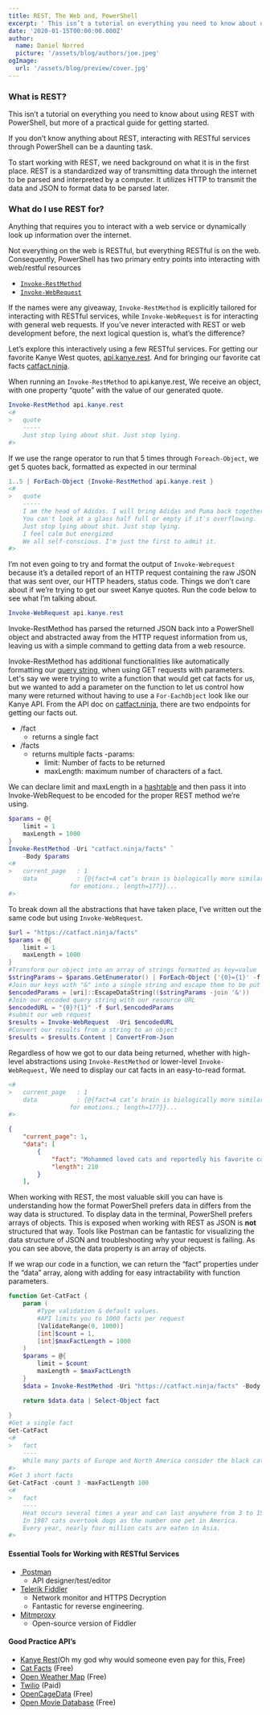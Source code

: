 ```yaml
---
title: REST, The Web and, PowerShell
excerpt: ' This isn’t a tutorial on everything you need to know about using REST with PowerShell, but more of a practical guide for getting started. If you don’t know anything about REST, interacting with RESTful services through PowerShell can be a daunting task. '
date: '2020-01-15T00:00:00.000Z'
author:
  name: Daniel Norred
  picture: '/assets/blog/authors/joe.jpeg'
ogImage:
  url: '/assets/blog/preview/cover.jpg'
---
```


### What is REST?
 This isn’t a tutorial on everything you need to know about using REST with PowerShell, but more of a practical guide for getting started.

If you don’t know anything about REST, interacting with RESTful services through PowerShell can be a daunting task. 

To start working with REST, we need background on what it is in the first place. 
REST is a standardized way of transmitting data through the internet to be parsed and interpreted by a computer.  It utilizes HTTP to transmit the data and JSON to format data to be parsed later. 

### What do I use REST for?
Anything that requires you to interact with a web service or dynamically look up information over the internet.

Not everything on the web is RESTful, but everything RESTful is on the web. Consequently, PowerShell has two primary entry points into interacting with web/restful resources
- [`Invoke-RestMethod`][1]
- [`Invoke-WebRequest`][2]

If the names were any giveaway, `Invoke-RestMethod` is explicitly tailored for interacting with RESTful services, while `Invoke-WebRequest` is for interacting with general web requests.  If you’ve never interacted with REST or web development before, the next logical question is, what’s the difference? 

Let’s explore this interactively using a few RESTful services. For getting our favorite Kanye West quotes, [api.kanye.rest](). And for bringing our favorite cat facts [catfact.ninja](). 

When running an  `Invoke-RestMethod` to api.kanye.rest, We receive an object, with one property “quote” with the value of our generated quote. 
```powershell
Invoke-RestMethod api.kanye.rest
<#
>	quote
	-----
	Just stop lying about shit. Just stop lying.
#>
```

If we use the range operator to run that 5 times through `Foreach-Object`, we get 5 quotes back, formatted as expected in our terminal
```powershell
1..5 | ForEach-Object {Invoke-RestMethod api.kanye.rest }
<#
>	quote
	-----
	I am the head of Adidas. I will bring Adidas and Puma back together and bring …
	You can't look at a glass half full or empty if it's overflowing.
	Just stop lying about shit. Just stop lying.
	I feel calm but energized
	We all self-conscious. I'm just the first to admit it.
#>

```

I’m not even going to try and format the output of `Invoke-Webrequest` because it’s a detailed report of an HTTP request containing the raw JSON that was sent over, our HTTP headers, status code. Things we don’t care about if we’re trying to get our sweet Kanye quotes. Run the code below to see what I’m talking about.
```powershell
Invoke-WebRequest api.kanye.rest
```

Invoke-RestMethod has parsed the returned JSON back into a PowerShell object and abstracted away from the HTTP request information from us, leaving us with a simple command to getting data from a web resource. 

Invoke-RestMethod has additional functionalities like automatically formatting our [query string ]() when using GET requests with parameters. Let's say we were trying to write a function that would get cat facts for us, but we wanted to add a parameter on the function to let us control how many were returned without having to use a `For-EachObject` look like our Kanye API. From the API doc on [catfact.ninja](), there are two endpoints for getting our facts out.
- /fact
	- returns a single fact
- /facts
	- returns multiple facts
		-params: 
		- limit: Number of facts to be returned 
		- maxLength: maximum number of characters of a fact.

We can declare limit and maxLength in a [hashtable][7] and then pass it into Invoke-WebRequest to be encoded for the proper REST method we’re using. 
```powershell
$params = @{
    limit = 1
    maxLength = 1000
}
Invoke-RestMethod -Uri "catfact.ninja/facts" `
    -Body $params
<#
>	current_page   : 1
	data           : {@{fact=A cat’s brain is biologically more similar to a human brain than it is to a dog’s. Both humans and cats have identical regions in their brains that are responsible 
                 for emotions.; length=177}}...
#>
```

To break down all the abstractions that have taken place, I’ve written out the same code but using `Invoke-WebRequest`. 
```powershell
$url = "https://catfact.ninja/facts"
$params = @{
    limit = 1
    maxLength = 1000
}
#Transform our object into an array of strings formatted as key=value
$stringParams = $params.GetEnumerator() | ForEach-Object {'{0}={1}' -f $_.name,$_.value}
#Join our keys with "&" into a single string and escape them to be put in a URL
$encodedParams = [uri]::EscapeDataString(($stringParams -join '&'))
#Join our encoded query string with our resource URL
$encodedURL = "{0}?{1}" -f $url,$encodedParams
#submit our web request
$results = Invoke-WebRequest  -Uri $encodedURL
#Convert our results from a string to an object
$results = $results.Content | ConvertFrom-Json
```

Regardless of how we got to our data being returned, whether with high-level abstractions using `Invoke-RestMethod` or lower-level `Invoke-WebRequest,` We need to display our cat facts in an easy-to-read format.
```powershell
<#
>	current_page   : 1
	data           : {@{fact=A cat’s brain is biologically more similar to a human brain than it is to a dog’s. Both humans and cats have identical regions in their brains that are responsible 
                 for emotions.; length=177}}...
#>
```

```json
{
    "current_page": 1,
    "data": [
        {
            "fact": "Mohammed loved cats and reportedly his favorite cat, Muezza, was a tabby. Legend says that tabby cats have an “M” for Mohammed on top of their heads because Mohammad would often rest his hand on the cat’s head.",
            "length": 210
        }
    ],
```
When working with REST, the most valuable skill you can have is understanding how the format PowerShell prefers data in differs from the way data is structured. To display data in the terminal, PowerShell prefers arrays of objects. This is exposed when working with REST as JSON is **not** structured that way.   Tools like Postman can be fantastic for visualizing the data structure of JSON and troubleshooting why your request is failing.  As you can see above, the data property is an array of objects. 

If we wrap our code in a function, we can return the “fact” properties under the “data” array, along with adding for easy intractability with function parameters.

```powershell
function Get-CatFact {
    param (
        #Type validation & default values.
        #API limits you to 1000 facts per request
        [ValidateRange(0, 1000)]
        [int]$count = 1,
        [int]$maxFactLength = 1000
    )
    $params = @{
        limit = $count
        maxLength = $maxFactLength
    }
    $data = Invoke-RestMethod -Uri "https://catfact.ninja/facts" -Body $params

    return $data.data | Select-Object fact
    
}
#Get a single fact
Get-CatFact
<#
>	fact
	----
	While many parts of Europe and North America consider the black cat a sign of bad luck, in Britain and Australia, black cats are considered lucky.
#>
#Get 3 short facts
Get-CatFact -count 3 -maxFactLength 100
<#
>	fact
	----
	Heat occurs several times a year and can last anywhere from 3 to 15 days.
	In 1987 cats overtook dogs as the number one pet in America.
	Every year, nearly four million cats are eaten in Asia.
#>
```

#### Essential Tools for Working with RESTful Services
- [ Postman][8]
	- API designer/test/editor
- [Telerik Fiddler][9]
	- Network monitor and HTTPS Decryption
	- Fantastic for reverse engineering. 
- [Mitmproxy][10]
	- Open-source version of Fiddler

#### Good Practice API’s
- [Kanye Rest][11](Oh my god why would someone even pay for this, Free)
- [Cat Facts][12] (Free)
- [Open Weather Map][13] (Free)
- [Twilio][14] (Paid)
- [OpenCageData][15] (Free)
- [Open Movie Database][16] (Free)

[1]:	https://docs.microsoft.com/en-us/powershell/module/microsoft.powershell.utility/invoke-restmethod?view=powershell-7.1
[2]:	https://docs.microsoft.com/en-us/powershell/module/microsoft.powershell.utility/invoke-webrequest?view=powershell-7.1
[7]:	https://docs.microsoft.com/en-us/powershell/module/microsoft.powershell.core/about/about_hash_tables?view=powershell-7.1
[8]:	https://www.postman.com/
[9]:	https://www.telerik.com/fiddler
[10]:	https://mitmproxy.org/
[11]:	https://kanye.rest/
[12]:	catfact.ninja
[13]:	https://openweathermap.org/api
[14]:	https://www.twilio.com/
[15]:	https://opencagedata.com/api
[16]:	http://www.omdbapi.com/#usage